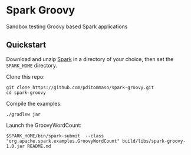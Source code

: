 # Spark Groovy

Sandbox testing Groovy based Spark applications


## Quickstart 

Download and unzip [Spark](http://spark.apache.org/downloads.html) in a directory of your choice, 
then set the `SPARK_HOME` directory.

Clone this repo: 

    git clone https://github.com/pditommaso/spark-groovy.git
    cd spark-groovy
    
    
Compile the examples:

    ./gradlew jar 
    
    
Launch the GroovyWordCount: 

    $SPARK_HOME/bin/spark-submit  --class "org.apache.spark.examples.GroovyWordCount" build/libs/spark-groovy-1.0.jar README.md